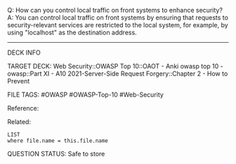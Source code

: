 Q: How can you control local traffic on front systems to enhance security?  
A: You can control local traffic on front systems by ensuring that requests to security-relevant services are restricted to the local system, for example, by using "localhost" as the destination address.
<!--ID: 1697070645672-->

---

DECK INFO

TARGET DECK: Web Security::OWASP Top 10::OAOT - Anki owasp top 10 - owasp::Part XI - A10 2021-Server-Side Request Forgery::Chapter 2 - How to Prevent

FILE TAGS: #OWASP #OWASP-Top-10 #Web-Security

Reference:

Related:

```dataview
LIST
where file.name = this.file.name
```

QUESTION STATUS: Safe to store